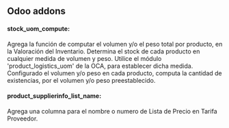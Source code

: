 <h2>Odoo addons</h2>

<h4>stock_uom_compute:</h4>
<p>Agrega la función de computar el volumen y/o el peso total por producto, en la Valoración del Inventario.
Determina el stock de cada producto en cualquier medida de volumen y peso. Utilice el módulo 'product_logistics_uom' de la OCA, para establecer dicha medida. 
Configurado el volumen y/o peso en cada producto, computa la cantidad de existencias, por el volumen y/o peso preestablecido.</p>


<h4>product_supplierinfo_list_name:</h4>
<p>Agrega una columna para el nombre o numero de Lista de Precio en Tarifa Proveedor. </p>
